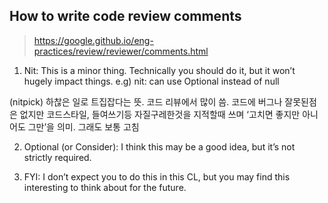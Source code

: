 



## How to write code review comments

> https://google.github.io/eng-practices/review/reviewer/comments.html

1. Nit: This is a minor thing. Technically you should do it, but it won’t hugely impact things.
e.g) nit: can use Optional instead of null

(nitpick) 하찮은 일로 트집잡다는 뜻. 코드 리뷰에서 많이 씀. 코드에 버그나 잘못된점은 없지만 코드스타일, 들여쓰기등 자질구레한것을 지적할때 쓰며 ‘고치면 좋지만 아니어도 그만’을 의미. 그래도 보통 고침


2. Optional (or Consider): I think this may be a good idea, but it’s not strictly required.

3. FYI: I don’t expect you to do this in this CL, but you may find this interesting to think about for the future.
<!--stackedit_data:
eyJoaXN0b3J5IjpbLTE1NjY3MzE2MjUsMTM3MTQ0LDE4Mzg1NT
I2NDFdfQ==
-->